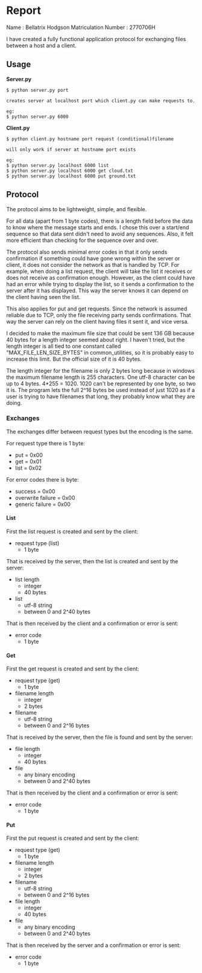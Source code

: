 # Report

Name : Bellatrix Hodgson
Matriculation Number : 2770706H

I have created a fully functional application protocol for exchanging files between a host and a client.

## Usage

**Server.py**
```
$ python server.py port

creates server at localhost port which client.py can make requests to.

eg:
$ python server.py 6000
```

**Client.py**
```
$ python client.py hostname port request (conditional)filename

will only work if server at hostname port exists

eg:
$ python server.py localhost 6000 list
$ python server.py localhost 6000 get cloud.txt
$ python server.py localhost 6000 put ground.txt
```

## Protocol

The protocol aims to be lightweight, simple, and flexible. 

For all data (apart from 1 byte codes), there is a length field before the data to know where the message starts and ends. I chose this over a start/end sequence so that data sent didn't need to avoid any sequences. Also, it felt more efficient than checking for the sequence over and over.

The protocol also sends minimal error codes in that it only sends confirmation if something could have gone wrong within the server or client, it does not consider the network as that is handled by TCP. For example, when doing a list request, the client will take the list it receives or does not receive as confirmation enough. However, as the client could have had an error while trying to display the list, so it sends a confirmation to the server after it has displayed. This way the server knows it can depend on the client having seen the list.

This also applies for put and get requests. Since the network is assumed reliable due to TCP, only the file receiving party sends confirmations. That way the server can rely on the client having files it sent it, and vice versa.

I decided to make the maximum file size that could be sent 136 GB because 40 bytes for a length integer seemed about right. I haven't tried, but the length integer is all tied to one constant called "MAX_FILE_LEN_SIZE_BYTES" in common_utilities, so it is probably easy to increase this limit. But the official size of it is 40 bytes.

The length integer for the filename is only 2 bytes long because in windows the maximum filename length is 255 characters. One utf-8 character can be up to 4 bytes. 4*255 = 1020. 1020 can't be represented by one byte, so two it is. The program lets the full 2^16 bytes be used instead of just 1020 as if a user is trying to have filenames that long, they probably know what they are doing.

### Exchanges

The exchanges differ between request types but the encoding is the same.

For request type there is 1 byte:
 - put = 0x00
 - get = 0x01
 - list = 0x02

For error codes there is byte:
 - success = 0x00
 - overwrite failure = 0x00
 - generic failure = 0x00

#### List

First the list request is created and sent by the client:
 - request type (list)
   - 1 byte

That is received by the server, then the list is created and sent by the server:
 - list length
   - integer
   - 40 bytes
 - list
   - utf-8 string
   - between 0 and 2^40 bytes

That is then received by the client and a confirmation or error is sent:
 - error code
   - 1 byte

#### Get

First the get request is created and sent by the client:
 - request type (get)
   - 1 byte
 - filename length
   - integer
   - 2 bytes
 - filename
   - utf-8 string
   - between 0 and 2^16 bytes

That is received by the server, then the file is found and sent by the server:
 - file length
   - integer
   - 40 bytes
 - file
   - any binary encoding
   - between 0 and 2^40 bytes

That is then received by the client and a confirmation or error is sent:
 - error code
   - 1 byte

#### Put

First the put request is created and sent by the client:
 - request type (get)
   - 1 byte
 - filename length
   - integer
   - 2 bytes
 - filename
   - utf-8 string
   - between 0 and 2^16 bytes
 - file length
    - integer
    - 40 bytes
 - file
   - any binary encoding
   - between 0 and 2^40 bytes

That is then received by the server and a confirmation or error is sent:
 - error code
   - 1 byte
